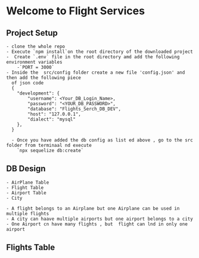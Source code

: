 # Welcome to Flight Services

## Project Setup
    - clone the whole repo
    - Execute `npm install`on the root directory of the downloaded project
    -  Create `.env` file in the root directory amd add the following environment variables
        -`PORT = 3000`
    - Inside the  src/config folder create a new file 'config.json' and then add the following piece 
      of json code
      {
        "development": {
            "username": <Your_DB_Login_Name>,
            "password": "<YOUR_DB_PASSWORD>",
            "database": "Flights_Serch_DB_DEV",
            "host": "127.0.0.1",
            "dialect": "mysql"
        },
      }

      - Once you have added the db config as list ed above , go to the src folder from terminaal nd execute
        `npx sequelize db:create`
      

## DB Design
    - AirPlane Table
    - Flight Table
    - Airport Table 
    - City 

    - A flight belongs to an Airplane but one Airplane can be used in multiple flights
    - A city can haave multiple airports but one airport belongs to a city
    - One Airport cn have many flights , but  flight can lnd in only one airport

## Flights Table 



